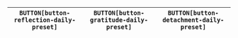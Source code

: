 | `BUTTON[button-reflection-daily-preset]` | `BUTTON[button-gratitude-daily-preset]` | `BUTTON[button-detachment-daily-preset]` |
| -------------------------------- | ------------------------------- | -------------------------------- |
